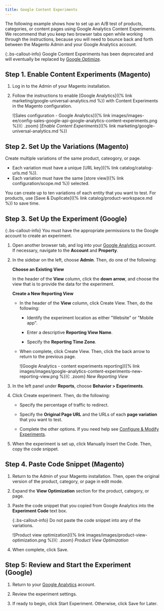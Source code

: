 ```yaml
---
title: Google Content Experiments
---
```


The following example shows how to set up an A/B test of products, categories, or content pages using Google Analytics Content Experiments. We recommend that you keep two browser tabs open while working through the instructions, because you will need to bounce back and forth between the Magento Admin and your Google Analytics account.

{:.bs-callout-info}
Google Content Experiments has been deprecated and will eventually be replaced by [Google Optimize][1].

## Step 1. Enable Content Experiments (Magento)

1. Log in to the Admin of your Magento installation.

1. Follow the instructions to enable [Google Analytics]({% link marketing/google-universal-analytics.md %}) with Content Experiments in the Magento configuration.

    ![Sales configuration - Google Analytics]({% link images/images-ee/config-sales-google-api-google-analytics-content-experiments.png %}){: .zoom}
    <span class="caption-edition-ee">[_Enable Content Experiments_]({% link marketing/google-universal-analytics.md %})</span>

## Step 2. Set Up the Variations (Magento)

Create multiple variations of the same product, cateogory, or page.

- Each variation must have a unique [URL key]({% link catalog/catalog-urls.md %}).
- Each variation must have the same [store view]({% link configuration/scope.md %}) selected.

You can create up to ten variations of each entity that you want to test. For products, use [Save & Duplicate]({% link catalog/product-workspace.md %}) to save time.

## Step 3. Set Up the Experiment (Google)

{:.bs-callout-info}
You must have the appropriate permissions to the Google account to create an experiment.

1. Open another browser tab, and log into your [Google Analytics][2] account. If necessary, navigate to the **Account** and **Property**.

1. In the sidebar on the left, choose **Admin**. Then, do one of the following:

    **Choose an Existing View**

    In the header of the **View** column, click the **down arrow**, and choose the view that is to provide the data for the experiment.

    **Create a New Reporting View**

    - In the header of the **View** column, click <span class="btn">Create View</span>. Then, do the following:

      - Identify the experiment location as either "Website" or "Mobile app".

      - Enter a descriptive **Reporting View Name**.

      - Specify the **Reporting Time Zone**.

    - When complete, click <span class="btn">Create View</span>. Then, click the back arrow to return to the previous page.

        ![Google Analytics - content experiments reporting]({% link images/images/google-analytics-content-experiments-new-reporting-view.png %}){: .zoom}
        _New Reporting View_

1. In the left panel under **Reports**, choose **Behavior > Experiments**.

1. Click <span class="btn">Create experiment</span>. Then, do the following:

    - Specify the percentage of traffic to redirect.

    - Specify the **Original Page URL** and the URLs of each **page variation** that you want to test.

    - Complete the other options. If you need help see [Configure & Modify Experiments][3].

1. When the experiment is set up, click <span class="btn">Manually Insert the Code</span>. Then, copy the code snippet.

## Step 4. Paste Code Snippet (Magento)

1. Return to the Admin of your Magento installation. Then, open the original version of the product, category, or page in edit mode.

1. Expand the **View Optimization** section for the product, category, or page.

1. Paste the code snippet that you copied from Google Analytics into the **Experiment Code** text box.

    {:.bs-callout-info}
    Do not paste the code snippet into any of the variations.

    ![Product view optimization]({% link images/images/product-view-optimization.png %}){: .zoom}
    _Product View Optimization_

1. When complete, click <span class="btn">Save</span>.

## Step 5: Review and Start the Experiment (Google)

1. Return to your [Google Analytics][2] account.

1. Review the experiment settings.

1. If ready to begin, click <span class="btn">Start Experiment</span>. Otherwise, click <span class="btn">Save for Later</span>.

[1]: https://support.google.com/optimize/answer/7084762?hl=en
[2]: https://analytics.google.com/
[3]: https://support.google.com/analytics/answer/1745216?hl=en&amp;ref_topic=1745208
